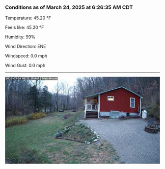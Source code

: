 ### Conditions as of March 24, 2025 at 6:26:35 AM CDT 

Temperature: 45.20 &deg;F

Feels like: 45.20 &deg;F

Humidity: 99%

Wind Direction: ENE

Windspeed: 0.0 mph

Wind Gust: 0.0 mph

---

<img src="./images/latest.jpeg"/>


